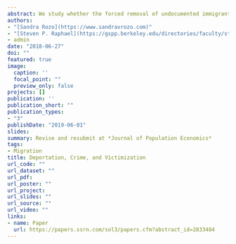 ```yaml
---
abstract: We study whether the forced removal of undocumented immigrants from the United States increases violent crime in Mexican municipalities. Using municipal panel data on homicide rate matched with annual deportation flows from the United States to Mexico, we assess whether municipalities with repatriation points experience higher violent crime with surges in deportation flows. We consistently find that municipalities with greater geographic exposure to deportation flows have higher violent crime. The effects are mostly driven by increments in homicide rate of young males and minors. Deportees themselves are most likely to be crime victims.
authors:
- "[Sandra Rozo](https://www.sandravrozo.com)"
- "[Steven P. Raphael](https://gspp.berkeley.edu/directories/faculty/steven-raphael)"
- admin
date: "2018-06-27"
doi: ""
featured: true
image:
  caption: ''
  focal_point: ""
  preview_only: false
projects: []
publication: ''
publication_short: ""
publication_types:
- "3"
publishDate: "2019-06-01"
slides: 
summary: Revise and resubmit at *Journal of Population Economics*
tags:
- Migration
title: Deportation, Crime, and Victimization
url_code: ""
url_dataset: ""
url_pdf: 
url_poster: ""
url_project: 
url_slides: ""
url_source: ""
url_video: ""
links:
- name: Paper
  url: https://papers.ssrn.com/sol3/papers.cfm?abstract_id=2833484
---
```

